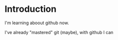 # Introduction

I'm learning aboout github now.

I've already "mastered" git (maybe), with github I can 
